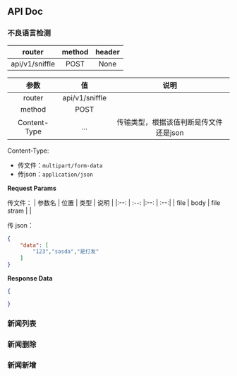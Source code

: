 ## API Doc

### 不良语言检测

| router | method | header |
|:--: | :--:  |:--: |
| api/v1/sniffle | POST  | None |

| 参数 | 值 | 说明 |
|:--: | :--:  |:--: |
| router | api/v1/sniffle | |
| method | POST | |
| Content-Type | ... | 传输类型，根据该值判断是传文件还是json |

Content-Type:
- 传文件：`multipart/form-data`
- 传json：`application/json`

**Request Params**

传文件：
| 参数名 | 位置 | 类型 | 说明 |
|:--: | :--:  |:--: | :--:|
| file | body | file stram | |

传 json：
```json
{
	"data": [
	    "123","sasda","是打发"
	]
}
```

**Response Data**
```json
{

}
```

### 新闻列表


### 新闻删除


### 新闻新增
